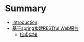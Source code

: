 
  # Summary

  * [Introduction](README.md)
  * [基于spring构建RESTful Web服务](gs-rest-service/README.md)
      * [检索实操](ch0/RepSearchPractice.md)

